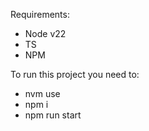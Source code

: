 Requirements:
- Node v22
- TS
- NPM

To run this project you need to:

- nvm use
- npm i
- npm run start